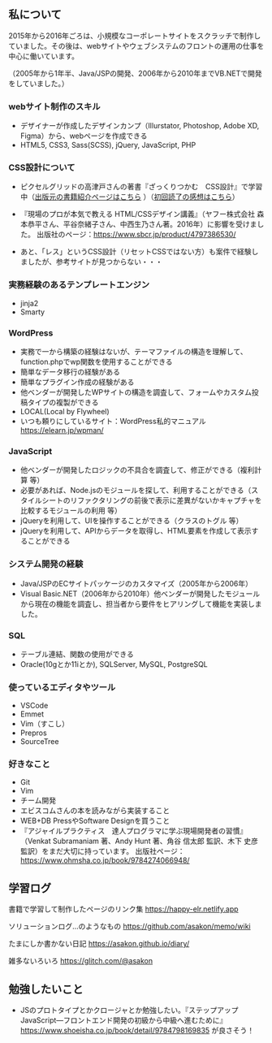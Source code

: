 ## 私について

2015年から2016年ごろは、小規模なコーポレートサイトをスクラッチで制作していました。その後は、webサイトやウェブシステムのフロントの運用の仕事を中心に働いています。

（2005年から1年半、Java/JSPの開発、2006年から2010年までVB.NETで開発をしていました。）

### webサイト制作のスキル

- デザイナーが作成したデザインカンプ（Illurstator, Photoshop, Adobe XD, Figma）から、webページを作成できる
- HTML5, CSS3, Sass(SCSS), jQuery, JavaScript, PHP

### CSS設計について

- ピクセルグリッドの高津戸さんの著書『ざっくりつかむ　CSS設計』で学習中（[出版元の書籍紹介ページはこちら](https://book.mynavi.jp/ec/products/detail/id=126973) ）（[初回読了の感想はこちら](https://ticketnote.dev/ticket/k0qDNRrs4e4aqDSdspms)）

- 『現場のプロが本気で教える HTML/CSSデザイン講義』（ヤフー株式会社 森本恭平さん、平谷奈緒子さん、中西生乃さん著。2016年）に影響を受けました。
出版社のページ：https://www.sbcr.jp/product/4797386530/

- あと、「レス」というCSS設計（リセットCSSではない方）も案件で経験しましたが、参考サイトが見つからない・・・


### 実務経験のあるテンプレートエンジン

- jinja2
- Smarty

### WordPress

- 実務で一から構築の経験はないが、テーマファイルの構造を理解して、function.phpでwp関数を使用することができる
- 簡単なデータ移行の経験がある
- 簡単なプラグイン作成の経験がある
- 他ベンダーが開発したWPサイトの構造を調査して、フォームやカスタム投稿タイプの複製ができる
- LOCAL(Local by Flywheel)
- いつも頼りにしているサイト：WordPress私的マニュアル https://elearn.jp/wpman/

### JavaScript

- 他ベンダーが開発したロジックの不具合を調査して、修正ができる（複利計算 等）
- 必要があれば、Node.jsのモジュールを探して、利用することができる（スタイルシートのリファクタリングの前後で表示に差異がないかキャプチャを比較するモジュールの利用 等）
- jQueryを利用して、UIを操作することができる（クラスのトグル 等）
- jQueryを利用して、APIからデータを取得し、HTML要素を作成して表示することができる

### システム開発の経験

- Java/JSPのECサイトパッケージのカスタマイズ（2005年から2006年）
- Visual Basic.NET（2006年から2010年）他ベンダーが開発したモジュールから現在の機能を調査し、担当者から要件をヒアリングして機能を実装しました。

### SQL

- テーブル連結、関数の使用ができる
- Oracle(10gとか11iとか), SQLServer, MySQL, PostgreSQL

### 使っているエディタやツール

- VSCode
- Emmet
- Vim（すこし）
- Prepros
- SourceTree

### 好きなこと
- Git
- Vim
- チーム開発
- エビスコムさんの本を読みながら実装すること
- WEB+DB PressやSoftware Designを買うこと
- 『アジャイルプラクティス　達人プログラマに学ぶ現場開発者の習慣』（Venkat Subramaniam 著、Andy Hunt 著、角谷 信太郎 監訳、木下 史彦 監訳）をまだ大切に持っています。
出版社ページ：https://www.ohmsha.co.jp/book/9784274066948/



## 学習ログ

書籍で学習して制作したページのリンク集
https://happy-elr.netlify.app

ソリューションログ…のようなもの
https://github.com/asakon/memo/wiki

たまにしか書かない日記
https://asakon.github.io/diary/

雑多ないろいろ
https://glitch.com/@asakon


## 勉強したいこと

- JSのプロトタイプとかクロージャとか勉強したい。『ステップアップJavaScript―フロントエンド開発の初級から中級へ進むために』https://www.shoeisha.co.jp/book/detail/9784798169835 が良さそう！

